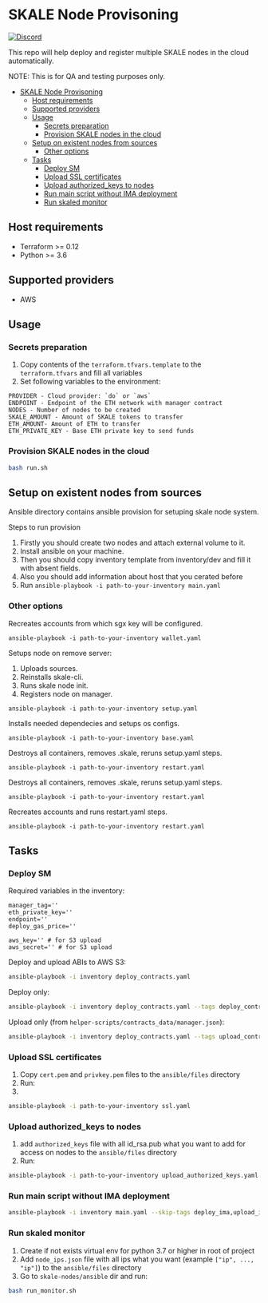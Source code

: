# SKALE Node Provisoning

[![Discord](https://img.shields.io/discord/534485763354787851.svg)](https://discord.gg/vvUtWJB)

This repo will help deploy and register multiple SKALE nodes in the cloud automatically.

NOTE: This is for QA and testing purposes only.

- [SKALE Node Provisoning](#skale-node-provisoning)
  - [Host requirements](#host-requirements)
  - [Supported providers](#supported-providers)
  - [Usage](#usage)
    - [Secrets preparation](#secrets-preparation)
    - [Provision SKALE nodes in the cloud](#provision-skale-nodes-in-the-cloud)
  - [Setup on existent nodes from sources](#setup-on-existent-nodes-from-sources)
    - [Other options](#other-options)
  - [Tasks](#tasks)
    - [Deploy SM](#deploy-sm)
    - [Upload SSL certificates](#upload-ssl-certificates)
    - [Upload authorized_keys to nodes](#upload-authorized_keys-to-nodes)
    - [Run main script without IMA deployment](#run-main-script-without-ima-deployment)
    - [Run skaled monitor](#run-skaled-monitor)

## Host requirements

- Terraform >= 0.12
- Python >= 3.6

## Supported providers

- AWS

## Usage

### Secrets preparation

1) Copy contents of the `terraform.tfvars.template` to the `terraform.tfvars` and fill all variables
2) Set following variables to the environment:

```
PROVIDER - Cloud provider: `do` or `aws`
ENDPOINT - Endpoint of the ETH network with manager contract
NODES - Number of nodes to be created
SKALE_AMOUNT - Amount of SKALE tokens to transfer
ETH_AMOUNT- Amount of ETH to transfer
ETH_PRIVATE_KEY - Base ETH private key to send funds
```

### Provision SKALE nodes in the cloud

```bash
bash run.sh
```

## Setup on existent nodes from sources

Ansible directory contains ansible provision for setuping skale node system.

Steps to run provision
1. Firstly you should create two nodes and attach external volume to it.
2. Install ansible on your machine.
3. Then you should copy inventory template from inventory/dev and fill it with absent fields.
4. Also you should add information about host that you cerated before
5. Run ```ansible-playbook -i path-to-your-inventory main.yaml```

### Other options

Recreates accounts from which sgx key will be configured.
```
ansible-playbook -i path-to-your-inventory wallet.yaml
```

Setups node on remove server:
1. Uploads sources.
2. Reinstalls skale-cli.
3. Runs skale node init.
4. Registers node on manager.

```
ansible-playbook -i path-to-your-inventory setup.yaml
```

Installs needed dependecies and setups os configs.
```
ansible-playbook -i path-to-your-inventory base.yaml
```

Destroys all containers, removes .skale, reruns setup.yaml steps.
```
ansible-playbook -i path-to-your-inventory restart.yaml 
```

Destroys all containers, removes .skale, reruns setup.yaml steps.
```
ansible-playbook -i path-to-your-inventory restart.yaml 
```

Recreates accounts and runs restart.yaml steps.
```
ansible-playbook -i path-to-your-inventory restart.yaml 
```

## Tasks

### Deploy SM

Required variables in the inventory:

```
manager_tag=''
eth_private_key=''
endpoint=''
deploy_gas_price=''

aws_key='' # for S3 upload
aws_secret='' # for S3 upload
```

Deploy and upload ABIs to AWS S3:

```bash
ansible-playbook -i inventory deploy_contracts.yaml
```

Deploy only:

```bash
ansible-playbook -i inventory deploy_contracts.yaml --tags deploy_contracts
```

Upload only (from `helper-scripts/contracts_data/manager.json`):

```bash
ansible-playbook -i inventory deploy_contracts.yaml --tags upload_contracts
```


### Upload SSL certificates

1) Copy `cert.pem` and `privkey.pem` files to the `ansible/files` directory
2) Run:
3) 
```bash
ansible-playbook -i path-to-your-inventory ssl.yaml 
```

### Upload authorized_keys to nodes

1) add `authorized_keys` file with all id_rsa.pub what you want to add for access on nodes to the `ansible/files` directory
2) Run:
```bash
ansible-playbook -i path-to-your-inventory upload_authorized_keys.yaml 
```

### Run main script without IMA deployment

```bash
ansible-playbook -i inventory main.yaml --skip-tags deploy_ima,upload_ima
```

### Run skaled monitor

1) Create if not exists virtual env for python 3.7 or higher in root of project
2) Add `node_ips.json` file with all ips what you want (example `["ip", ..., "ip"]`) 
to the `ansible/files` directory
3) Go to `skale-nodes/ansible` dir and run:
```bash
bash run_monitor.sh
```
